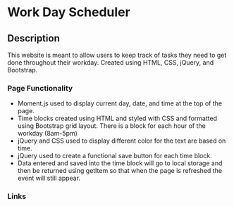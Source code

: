# Work Day Scheduler

## Description

This website is meant to allow users to keep track of tasks they need to get done throughout their workday. Created using HTML, CSS, jQuery, and Bootstrap.

### Page Functionality

* Moment.js used to display current day, date, and time at the top of the page.
* Time blocks created using HTML and styled with CSS and formatted using Bootstrap grid layout. There is a block for each hour of the workday (8am-5pm)
* jQuery and CSS used to display different color for the text are based on time.
* jQuery used to create a functional save button for each time block.
* Data entered and saved into the time block will go to local storage and then be returned using getItem so that when the page is refreshed the event will still appear.

### Links

